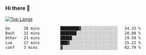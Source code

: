 ### Hi there 👋

<!--
**3Xpl0it3r/3Xpl0it3r** is a ✨ _special_ ✨ repository because its `README.md` (this file) appears on your GitHub profile.

Here are some ideas to get you started:

- 🔭 I’m currently working on ...
- 🌱 I’m currently learning ...
- 👯 I’m looking to collaborate on ...
- 🤔 I’m looking for help with ...
- 💬 Ask me about ...
- 📫 How to reach me: ...
- 😄 Pronouns: ...
- ⚡ Fun fact: ...
-->


[![Top Langs](https://github-readme-stats.vercel.app/api/top-langs/?username=3Xpl0it3r&layout=compact)](https://github.com/3Xpl0it3r/3Xpl0it3r)

<!--START_SECTION:waka-->

```txt
Go      38 mins         ████████▓░░░░░░░░░░░░░░░░   34.33 %
Bash    31 mins         ███████░░░░░░░░░░░░░░░░░░   28.08 %
Other   21 mins         █████░░░░░░░░░░░░░░░░░░░░   19.59 %
Lua     17 mins         ███▓░░░░░░░░░░░░░░░░░░░░░   15.22 %
conf    3 mins          ▓░░░░░░░░░░░░░░░░░░░░░░░░   02.79 %
```

<!--END_SECTION:waka-->
